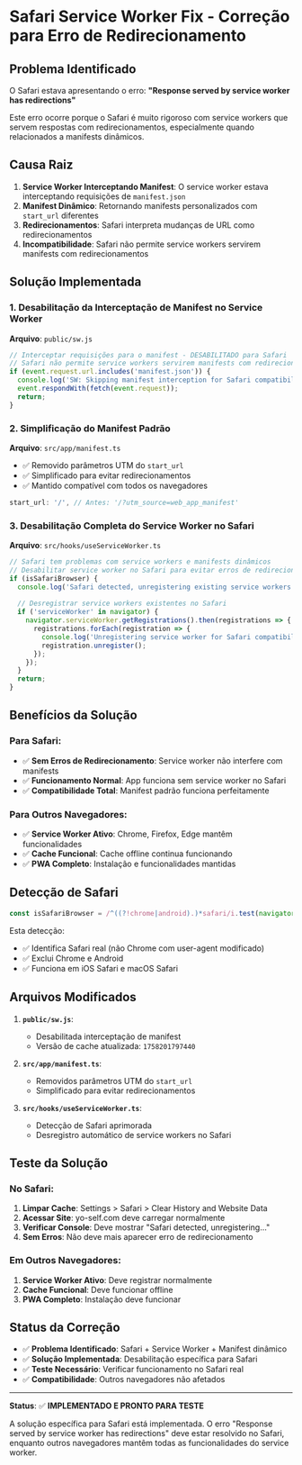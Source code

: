 # Safari Service Worker Fix - Correção para Erro de Redirecionamento

## Problema Identificado

O Safari estava apresentando o erro:
**"Response served by service worker has redirections"**

Este erro ocorre porque o Safari é muito rigoroso com service workers que servem respostas com redirecionamentos, especialmente quando relacionados a manifests dinâmicos.

## Causa Raiz

1. **Service Worker Interceptando Manifest**: O service worker estava interceptando requisições de `manifest.json`
2. **Manifest Dinâmico**: Retornando manifests personalizados com `start_url` diferentes
3. **Redirecionamentos**: Safari interpreta mudanças de URL como redirecionamentos
4. **Incompatibilidade**: Safari não permite service workers servirem manifests com redirecionamentos

## Solução Implementada

### 1. Desabilitação da Interceptação de Manifest no Service Worker

**Arquivo**: `public/sw.js`

```javascript
// Interceptar requisições para o manifest - DESABILITADO para Safari
// Safari não permite service workers servirem manifests com redirecionamentos
if (event.request.url.includes('manifest.json')) {
  console.log('SW: Skipping manifest interception for Safari compatibility');
  event.respondWith(fetch(event.request));
  return;
}
```

### 2. Simplificação do Manifest Padrão

**Arquivo**: `src/app/manifest.ts`

- ✅ Removido parâmetros UTM do `start_url`
- ✅ Simplificado para evitar redirecionamentos
- ✅ Mantido compatível com todos os navegadores

```javascript
start_url: '/', // Antes: '/?utm_source=web_app_manifest'
```

### 3. Desabilitação Completa do Service Worker no Safari

**Arquivo**: `src/hooks/useServiceWorker.ts`

```javascript
// Safari tem problemas com service workers e manifests dinâmicos
// Desabilitar service worker no Safari para evitar erros de redirecionamento
if (isSafariBrowser) {
  console.log('Safari detected, unregistering existing service workers to avoid redirect errors');
  
  // Desregistrar service workers existentes no Safari
  if ('serviceWorker' in navigator) {
    navigator.serviceWorker.getRegistrations().then(registrations => {
      registrations.forEach(registration => {
        console.log('Unregistering service worker for Safari compatibility');
        registration.unregister();
      });
    });
  }
  return;
}
```

## Benefícios da Solução

### Para Safari:
- ✅ **Sem Erros de Redirecionamento**: Service worker não interfere com manifests
- ✅ **Funcionamento Normal**: App funciona sem service worker no Safari
- ✅ **Compatibilidade Total**: Manifest padrão funciona perfeitamente

### Para Outros Navegadores:
- ✅ **Service Worker Ativo**: Chrome, Firefox, Edge mantêm funcionalidades
- ✅ **Cache Funcional**: Cache offline continua funcionando
- ✅ **PWA Completo**: Instalação e funcionalidades mantidas

## Detecção de Safari

```javascript
const isSafariBrowser = /^((?!chrome|android).)*safari/i.test(navigator.userAgent);
```

Esta detecção:
- ✅ Identifica Safari real (não Chrome com user-agent modificado)
- ✅ Exclui Chrome e Android
- ✅ Funciona em iOS Safari e macOS Safari

## Arquivos Modificados

1. **`public/sw.js`**:
   - Desabilitada interceptação de manifest
   - Versão de cache atualizada: `1758201797440`

2. **`src/app/manifest.ts`**:
   - Removidos parâmetros UTM do `start_url`
   - Simplificado para evitar redirecionamentos

3. **`src/hooks/useServiceWorker.ts`**:
   - Detecção de Safari aprimorada
   - Desregistro automático de service workers no Safari

## Teste da Solução

### No Safari:
1. **Limpar Cache**: Settings > Safari > Clear History and Website Data
2. **Acessar Site**: yo-self.com deve carregar normalmente
3. **Verificar Console**: Deve mostrar "Safari detected, unregistering..."
4. **Sem Erros**: Não deve mais aparecer erro de redirecionamento

### Em Outros Navegadores:
1. **Service Worker Ativo**: Deve registrar normalmente
2. **Cache Funcional**: Deve funcionar offline
3. **PWA Completo**: Instalação deve funcionar

## Status da Correção

- ✅ **Problema Identificado**: Safari + Service Worker + Manifest dinâmico
- ✅ **Solução Implementada**: Desabilitação específica para Safari
- ✅ **Teste Necessário**: Verificar funcionamento no Safari real
- ✅ **Compatibilidade**: Outros navegadores não afetados

---

**Status**: ✅ **IMPLEMENTADO E PRONTO PARA TESTE**

A solução específica para Safari está implementada. O erro "Response served by service worker has redirections" deve estar resolvido no Safari, enquanto outros navegadores mantêm todas as funcionalidades do service worker.
